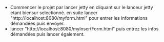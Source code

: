 - Commencer le projet par lancer jetty en cliquant sur le lanceur jetty etant biensur selectionné.
en suite lancer "http://localhost:8080/myform.html" pour entrer les informations démandées puis envoyer.
- lancer "http://localhost:8080/myInsertForm.html" puis entrez les infos démandées puis lancer également.

